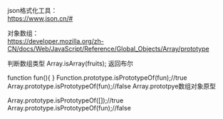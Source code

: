 json格式化工具：  
https://www.json.cn/#


对象数组：   
https://developer.mozilla.org/zh-CN/docs/Web/JavaScript/Reference/Global_Objects/Array/prototype

判断数组类型
Array.isArray(fruits); 返回布尔

function fun(){
}
Function.prototype.isPrototypeOf(fun);//true
Array.prototype.isPrototypeOf(fun);//false
Array.prototpye数组对象原型

Array.prototype.isPrototypeOf([]);//true
Array.prototype.isPrototypeOf(fun);//false
